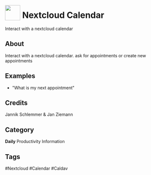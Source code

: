 # <img src="https://raw.githack.com/FortAwesome/Font-Awesome/master/svgs/solid/calendar.svg" card_color="#FF8D00" width="50" height="50" style="vertical-align:bottom"/> Nextcloud Calendar
Interact with a nextcloud calendar

## About
Interact with a nextcloud calendar. ask for appointments or create new appointments

## Examples
* "What is my next appointment"

## Credits
Jannik Schlemmer & Jan Ziemann

## Category
**Daily**
Productivity
Information

## Tags
#Nextcloud
#Calendar
#Caldav

